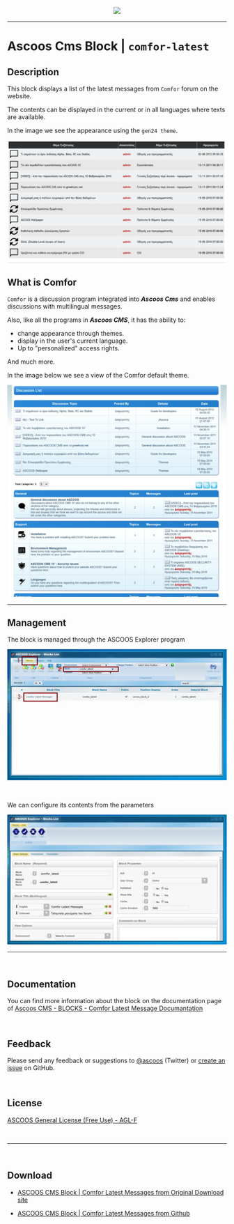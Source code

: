 <p align="center"><img src="https://dl.ascoos.com/images/ascoos.webp" /></p>

<hr />

# Ascoos Cms Block | `comfor-latest`


## Description

This block displays a list of the latest messages from `Comfor` forum  on the website.

The contents can be displayed in the current or in all languages where texts are available.

In the image we see the appearance using the `gen24 theme`.

<p align="center"><img src="help/scr-theme-gen24-1280.webp" alt="latest comfor messages" /></p>


## What is Comfor
`Comfor` is a discussion program integrated into ***Ascoos Cms*** and enables discussions with multilingual messages.

Also, like all the programs in ***Ascoos CMS***, it has the ability to:
- change appearance through themes.
- display in the user's current language.
- Up to "personalized" access rights.

And much more.

In the image below we see a view of the Comfor default theme.

<p align="center"><img src="help/scr-comfor-en-1280.webp" /></p>

***

## Management

The block is managed through the ASCOOS Explorer program

<p align="center"><img src="help/scr-block-comfor_latest-admin-0000-1280.webp" /></p>

<br>

We can configure its contents from the parameters

<p align="center"><img src="help/scr-block-comfor_latest-admin-0002-basic-settings-1280.webp" /></p>

***

<br>

## Documentation

You can find more information about the block on the documentation page of [Ascoos CMS - BLOCKS - Comfor Latest Message Documantation](help/tutorial.en.md)

<br>

## Feedback

Please send any feedback or suggestions to [@ascoos](https://twitter.com/ascoos) (Twitter) or [create an issue](https://github.com/ascoos/comfor-latest/issues) on GitHub.

<br> 
 
## License

[ASCOOS General License (Free Use) - AGL-F](http://docs.ascoos.com/lics/ascoos/AGL-F.html)

<br>

***

<br>

## Download

- [ASCOOS CMS Block | Comfor Latest Messages from Original Download site](https://dl.ascoos.com/cms/ascoos/ext/blocks/comfor-latest/ascoos-block-comfor-latest.zip)

- [ASCOOS CMS Block | Comfor Latest Messages from Github](https://github.com/ascoos/comfor-latest/releases)